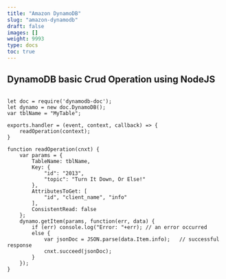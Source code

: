 ```yaml
---
title: "Amazon DynamoDB"
slug: "amazon-dynamodb"
draft: false
images: []
weight: 9993
type: docs
toc: true
---
```


## DynamoDB basic Crud Operation using NodeJS
<pre><code>
let doc = require('dynamodb-doc');
let dynamo = new doc.DynamoDB();
var tblName = "MyTable";

exports.handler = (event, context, callback) => {
    readOperation(context);
}

function readOperation(cnxt) {
    var params = {
        TableName: tblName,
        Key: {
            "id": "2013",
            "topic": "Turn It Down, Or Else!"
        },
        AttributesToGet: [
            "id", "client_name", "info"
        ],
        ConsistentRead: false
    };
    dynamo.getItem(params, function(err, data) {
        if (err) console.log("Error: "+err); // an error occurred
        else {
            var jsonDoc = JSON.parse(data.Item.info);   // successful response
            cnxt.succeed(jsonDoc);
        }
    });
}
</code>
</pre>


